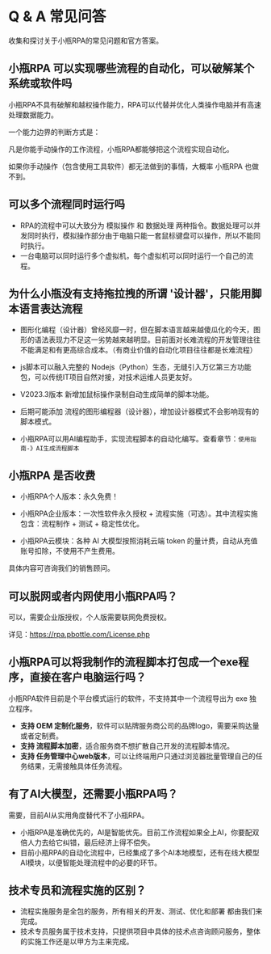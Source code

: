 # Q & A 常见问答

收集和探讨关于小瓶RPA的常见问题和官方答案。

## 小瓶RPA 可以实现哪些流程的自动化，可以破解某个系统或软件吗

小瓶RPA不具有破解和越权操作能力，RPA可以代替并优化人类操作电脑并有高速处理数据能力。

一个能力边界的判断方式是：

凡是你能手动操作的工作流程，小瓶RPA都能够把这个流程实现自动化。

如果你手动操作（包含使用工具软件）都无法做到的事情，大概率 小瓶RPA 也做不到。



## 可以多个流程同时运行吗

- RPA的流程中可以大致分为 模拟操作 和 数据处理 两种指令。数据处理可以并发同时执行，模拟操作部分由于电脑只能一套鼠标键盘可以操作，所以不能同时执行。
- 一台电脑可以同时运行多个虚拟机，每个虚拟机可以同时运行一个自己的流程。



## 为什么小瓶没有支持拖拉拽的所谓 '设计器'，只能用脚本语言表达流程

- 图形化编程（设计器）曾经风靡一时，但在脚本语言越来越傻瓜化的今天，图形的语法表现力不足这一劣势越来越明显。目前面对长难流程的开发管理往往不能满足和有更高综合成本。（有商业价值的自动化项目往往都是长难流程）
  
- js脚本可以融入完整的 Nodejs（Python）生态，无缝引入万亿第三方功能包，可以传统IT项目自然对接，对技术运维人员更友好。
  
- V2023.3版本 新增加鼠标操作录制自动生成简单的脚本功能。
  
- 后期可能添加 流程的图形编程器（设计器），增加设计器模式不会影响现有的脚本模式。

- 小瓶RPA可以用AI编程助手，实现流程脚本的自动化编写。查看章节：`使用指南-》AI生成流程脚本`


## 小瓶RPA 是否收费

- 小瓶RPA个人版本：永久免费！

- 小瓶RPA企业版本：一次性软件永久授权 + 流程实施（可选）。其中流程实施包含：流程制作 + 测试 + 稳定性优化。
  
- 小瓶RPA云模块：各种 AI 大模型按照消耗云端 token 的量计费，自动从充值账号扣除，不使用不产生费用。

具体内容可咨询我们的销售顾问。


## 可以脱网或者内网使用小瓶RPA吗？

可以，需要企业版授权，个人版需要联网免费授权。

详见：https://rpa.pbottle.com/License.php


## 小瓶RPA可以将我制作的流程脚本打包成一个exe程序，直接在客户电脑运行吗？

  小瓶RPA软件目前是个平台模式运行的软件，不支持其中一个流程导出为 exe 独立程序。

- **支持 OEM 定制化服务**，软件可以贴牌服务商公司的品牌logo，需要采购达量或者定制费。
- **支持 流程脚本加密**，适合服务商不想扩散自己开发的流程脚本情况。
- **支持 任务管理中心web版本**，可以让终端用户只通过浏览器批量管理自己的任务结果，无需接触具体任务流程。

##  有了AI大模型，还需要小瓶RPA吗？

  需要，目前AI从实用角度替代不了小瓶RPA。

- 小瓶RPA是准确优先的，AI是智能优先。目前工作流程如果全上AI，你要配双倍人力去给它纠错，最后经济上得不偿失。
- 目前小瓶RPA的自动化流程中，已经集成了多个AI本地模型，还有在线大模型AI模块，以便智能处理流程中的必要的环节。

##  技术专员和流程实施的区别？

- 流程实施服务是全包的服务，所有相关的开发、测试、优化和部署 都由我们来完成。
- 技术专员服务属于技术支持，只提供项目中具体的技术点咨询顾问服务，整体的实施工作还是以甲方为主来完成。